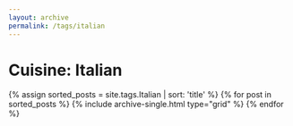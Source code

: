 ```yaml
---
layout: archive
permalink: /tags/italian
---
```


# Cuisine: Italian

<div class="tiles">
{% assign sorted_posts = site.tags.Italian | sort: 'title' %}
{% for post in sorted_posts %}
  {% include archive-single.html type="grid" %}
{% endfor %}
</div><!-- /.tiles -->
